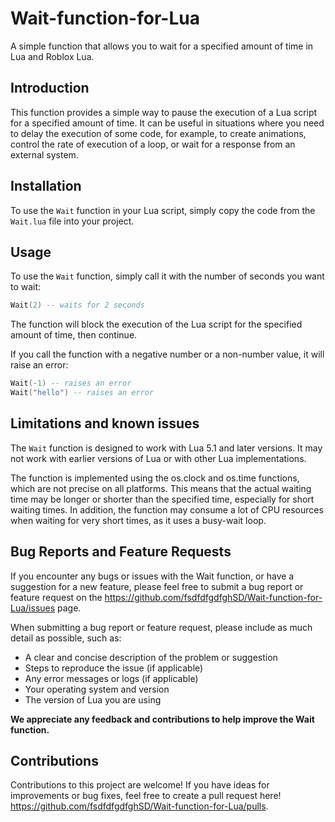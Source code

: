 # Wait-function-for-Lua

A simple function that allows you to wait for a specified amount of time in Lua and Roblox Lua.

## Introduction

This function provides a simple way to pause the execution of a Lua script for a specified amount of time. It can be useful in situations where you need to delay the execution of some code, for example, to create animations, control the rate of execution of a loop, or wait for a response from an external system.

## Installation

To use the `Wait` function in your Lua script, simply copy the code from the `Wait.lua` file into your project.

## Usage

To use the `Wait` function, simply call it with the number of seconds you want to wait:

```lua
Wait(2) -- waits for 2 seconds
```

The function will block the execution of the Lua script for the specified amount of time, then continue.

If you call the function with a negative number or a non-number value, it will raise an error:

```lua
Wait(-1) -- raises an error
Wait("hello") -- raises an error
```

## Limitations and known issues

The `Wait` function is designed to work with Lua 5.1 and later versions. It may not work with earlier versions of Lua or with other Lua implementations.

The function is implemented using the os.clock and os.time functions, which are not precise on all platforms. This means that the actual waiting time may be longer or shorter than the specified time, especially for short waiting times. In addition, the function may consume a lot of CPU resources when waiting for very short times, as it uses a busy-wait loop.

## Bug Reports and Feature Requests

If you encounter any bugs or issues with the Wait function, or have a suggestion for a new feature, please feel free to submit a bug report or feature request on the https://github.com/fsdfdfgdfghSD/Wait-function-for-Lua/issues page.

When submitting a bug report or feature request, please include as much detail as possible, such as:

- A clear and concise description of the problem or suggestion
- Steps to reproduce the issue (if applicable)
- Any error messages or logs (if applicable)
- Your operating system and version
- The version of Lua you are using

**We appreciate any feedback and contributions to help improve the Wait function.**

## Contributions

Contributions to this project are welcome! If you have ideas for improvements or bug fixes, feel free to create a pull request here! https://github.com/fsdfdfgdfghSD/Wait-function-for-Lua/pulls.
